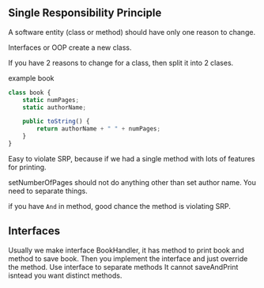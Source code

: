 ## Single Responsibility Principle

A software entity (class or method) should have only one reason to change.

Interfaces or OOP
create a new class.

If you have 2 reasons to change for a class, then split it into 2 clases.

example book

```js
class book {
    static numPages;
    static authorName;

    public toString() {
        return authorName + " " + numPages;
    }
}
```

Easy to violate SRP, because if we had a single method with lots of features for printing.

setNumberOfPages should not do anything other than set author name. You need to separate things.

if you have `And` in method, good chance the method is violating SRP.

## Interfaces
Usually we make interface BookHandler, it has method to print book and method to save book. Then you implement the interface and just override the method. Use interface to separate methods
It cannot saveAndPrint isntead you want distinct methods.
